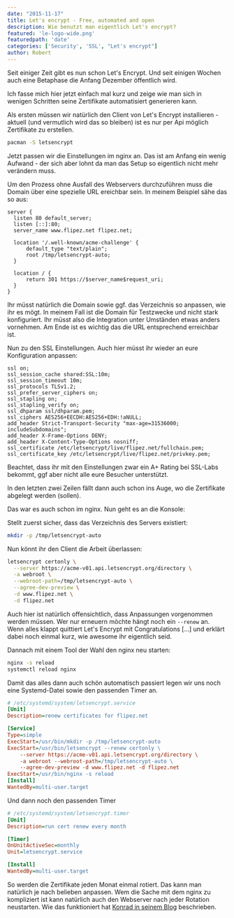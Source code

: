 ```yaml
---
date: "2015-11-17"
title: Let's encrypt - Free, automated and open
description: Wie benutzt man eigentlich Let's encrypt?
featured: 'le-logo-wide.png'
featuredpath: 'date'
categories: ['Security', 'SSL', "Let's encrypt"]
author: Robert
---
```


Seit einiger Zeit gibt es nun schon Let's Encrypt. Und seit einigen Wochen auch eine Betaphase die Anfang Dezember öffentlich wird.

Ich fasse mich hier jetzt einfach mal kurz und zeige wie man sich in wenigen Schritten seine Zertifikate automatisiert generieren kann.

Als ersten müssen wir natürlich den Client von Let's Encrypt installieren - aktuell (und vermutlich wird das so bleiben) ist es nur per Api möglich Zertifikate zu erstellen.

```bash
pacman -S letsencrypt
```

Jetzt passen wir die Einstellungen im nginx an. Das ist am Anfang ein wenig Aufwand - der sich aber lohnt da man das Setup so eigentlich nicht mehr verändern muss.

Um den Prozess ohne Ausfall des Webservers durchzuführen muss die Domain über eine spezielle URL ereichbar sein. In meinem Beispiel sähe das so aus:

```nginx
server {
  listen 80 default_server;
  listen [::]:80;
  server_name www.flipez.net flipez.net;

  location '/.well-known/acme-challenge' {
      default_type "text/plain";
      root /tmp/letsencrypt-auto;
  }

  location / {
      return 301 https://$server_name$request_uri;
  }
}
```

Ihr müsst natürlich die Domain sowie ggf. das Verzeichnis so anpassen, wie ihr es mögt. In meinem Fall ist die Domain für Testzwecke und nicht stark konfiguriert. Ihr müsst also die Integration unter Umständen etwas anders vornehmen. Am Ende ist es wichtig das die URL entsprechend erreichbar ist.

Nun zu den SSL Einstellungen. Auch hier müsst ihr wieder an eure Konfiguration anpassen:


```nginx
ssl on;
ssl_session_cache shared:SSL:10m;
ssl_session_timeout 10m;
ssl_protocols TLSv1.2;
ssl_prefer_server_ciphers on;
ssl_stapling on;
ssl_stapling_verify on;
ssl_dhparam ssl/dhparam.pem;
ssl_ciphers AES256+EECDH:AES256+EDH:!aNULL;    
add_header Strict-Transport-Security "max-age=31536000; includeSubdomains";
add_header X-Frame-Options DENY;
add_header X-Content-Type-Options nosniff;
ssl_certificate /etc/letsencrypt/live/flipez.net/fullchain.pem;
ssl_certificate_key /etc/letsencrypt/live/flipez.net/privkey.pem;
```

Beachtet, dass ihr mit den Einstellungen zwar  ein A+ Rating bei SSL-Labs bekommt, ggf aber nicht alle eure Besucher unterstützt.

In den letzten zwei Zeilen fällt dann auch schon ins Auge, wo die Zertifikate abgelegt werden (sollen).

Das war es auch schon im nginx. Nun geht es an die Konsole:

Stellt zuerst sicher, dass das Verzeichnis des Servers existiert:

```bash
mkdir -p /tmp/letsencrypt-auto
```

Nun könnt ihr den Client die Arbeit überlassen:
```bash
letsencrypt certonly \
  --server https://acme-v01.api.letsencrypt.org/directory \
  -a webroot \
  --webroot-path=/tmp/letsencrypt-auto \
  --agree-dev-preview \
  -d www.flipez.net \
  -d flipez.net
```
Auch hier ist natürlich offensichtlich, dass Anpassungen vorgenommen werden müssen. Wer nur erneuern möchte hängt noch ein `--renew` an.
Wenn alles klappt quittiert Let's Encrypt mit Congratulations [...] und erklärt dabei noch einmal kurz, wie awesome ihr eigentlich seid.

Dannach mit einem Tool der Wahl den nginx neu starten:
```bash
nginx -s reload
systemctl reload nginx
```

Damit das alles dann auch schön automatisch passiert legen wir uns noch eine Systemd-Datei sowie den passenden Timer an.

```ini
# /etc/systemd/system/letsencrypt.service
[Unit]
Description=renew certificates for flipez.net

[Service]
Type=simple
ExecStart=/usr/bin/mkdir -p /tmp/letsencrypt-auto
ExecStart=/usr/bin/letsencrypt --renew certonly \
	--server https://acme-v01.api.letsencrypt.org/directory \
	-a webroot --webroot-path=/tmp/letsencrypt-auto \
	--agree-dev-preview -d www.flipez.net -d flipez.net
ExecStart=/usr/bin/nginx -s reload
[Install]
WantedBy=multi-user.target
```

Und dann noch den passenden Timer
```ini
# /etc/systemd/system/letsencrypt.timer
[Unit]
Description=run cert renew every month

[Timer]
OnUnitActiveSec=monthly
Unit=letsencrypt.service

[Install]
WantedBy=multi-user.target
```

So werden die Zertifikate jeden Monat einmal rotiert. Das kann man natürlich je nach belieben anpassen. Wem die Sache mit dem nginx zu kompliziert ist kann natürlich auch den Webserver nach jeder Rotation neustarten. Wie das funktioniert hat [Konrad in seinem Blog](https://www.konradmallok.de/#!/blog/53) beschrieben.
